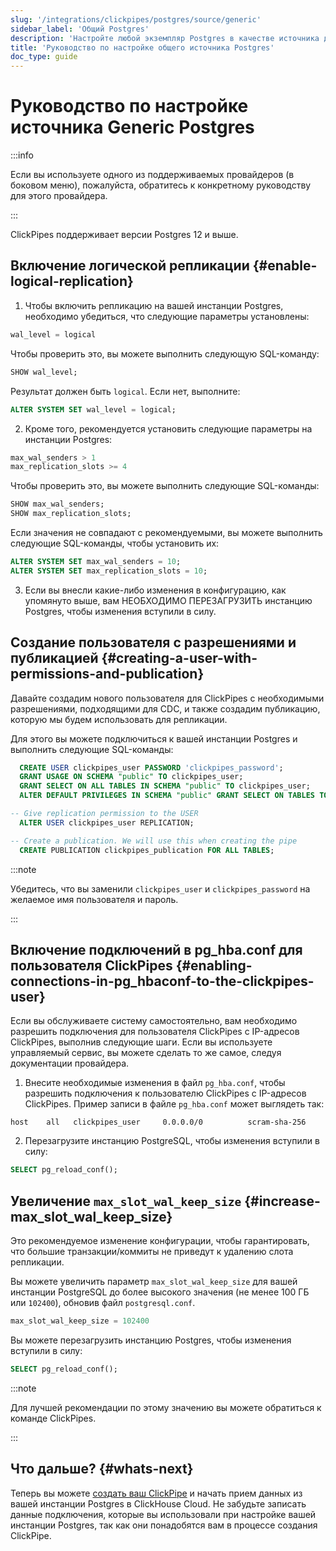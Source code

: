 ```yaml
---
slug: '/integrations/clickpipes/postgres/source/generic'
sidebar_label: 'Общий Postgres'
description: 'Настройте любой экземпляр Postgres в качестве источника для ClickPipes'
title: 'Руководство по настройке общего источника Postgres'
doc_type: guide
---
```

# Руководство по настройке источника Generic Postgres

:::info

Если вы используете одного из поддерживаемых провайдеров (в боковом меню), пожалуйста, обратитесь к конкретному руководству для этого провайдера.

:::

ClickPipes поддерживает версии Postgres 12 и выше.

## Включение логической репликации {#enable-logical-replication}

1. Чтобы включить репликацию на вашей инстанции Postgres, необходимо убедиться, что следующие параметры установлены:

```sql
wal_level = logical
```
   Чтобы проверить это, вы можете выполнить следующую SQL-команду:
```sql
SHOW wal_level;
```

   Результат должен быть `logical`. Если нет, выполните:
```sql
ALTER SYSTEM SET wal_level = logical;
```

2. Кроме того, рекомендуется установить следующие параметры на инстанции Postgres:
```sql
max_wal_senders > 1
max_replication_slots >= 4
```
   Чтобы проверить это, вы можете выполнить следующие SQL-команды:
```sql
SHOW max_wal_senders;
SHOW max_replication_slots;
```

   Если значения не совпадают с рекомендуемыми, вы можете выполнить следующие SQL-команды, чтобы установить их:
```sql
ALTER SYSTEM SET max_wal_senders = 10;
ALTER SYSTEM SET max_replication_slots = 10;
```

3. Если вы внесли какие-либо изменения в конфигурацию, как упомянуто выше, вам НЕОБХОДИМО ПЕРЕЗАГРУЗИТЬ инстанцию Postgres, чтобы изменения вступили в силу.

## Создание пользователя с разрешениями и публикацией {#creating-a-user-with-permissions-and-publication}

Давайте создадим нового пользователя для ClickPipes с необходимыми разрешениями, подходящими для CDC, и также создадим публикацию, которую мы будем использовать для репликации.

Для этого вы можете подключиться к вашей инстанции Postgres и выполнить следующие SQL-команды:
```sql
  CREATE USER clickpipes_user PASSWORD 'clickpipes_password';
  GRANT USAGE ON SCHEMA "public" TO clickpipes_user;
  GRANT SELECT ON ALL TABLES IN SCHEMA "public" TO clickpipes_user;
  ALTER DEFAULT PRIVILEGES IN SCHEMA "public" GRANT SELECT ON TABLES TO clickpipes_user;

-- Give replication permission to the USER
  ALTER USER clickpipes_user REPLICATION;

-- Create a publication. We will use this when creating the pipe
  CREATE PUBLICATION clickpipes_publication FOR ALL TABLES;
```

:::note

Убедитесь, что вы заменили `clickpipes_user` и `clickpipes_password` на желаемое имя пользователя и пароль.

:::

## Включение подключений в pg_hba.conf для пользователя ClickPipes {#enabling-connections-in-pg_hbaconf-to-the-clickpipes-user}

Если вы обслуживаете систему самостоятельно, вам необходимо разрешить подключения для пользователя ClickPipes с IP-адресов ClickPipes, выполнив следующие шаги. Если вы используете управляемый сервис, вы можете сделать то же самое, следуя документации провайдера.

1. Внесите необходимые изменения в файл `pg_hba.conf`, чтобы разрешить подключения к пользователю ClickPipes с IP-адресов ClickPipes. Пример записи в файле `pg_hba.conf` может выглядеть так:
```response
host    all   clickpipes_user     0.0.0.0/0          scram-sha-256
```

2. Перезагрузите инстанцию PostgreSQL, чтобы изменения вступили в силу:
```sql
SELECT pg_reload_conf();
```

## Увеличение `max_slot_wal_keep_size` {#increase-max_slot_wal_keep_size}

Это рекомендуемое изменение конфигурации, чтобы гарантировать, что большие транзакции/коммиты не приведут к удалению слота репликации.

Вы можете увеличить параметр `max_slot_wal_keep_size` для вашей инстанции PostgreSQL до более высокого значения (не менее 100 ГБ или `102400`), обновив файл `postgresql.conf`.

```sql
max_slot_wal_keep_size = 102400
```

Вы можете перезагрузить инстанцию Postgres, чтобы изменения вступили в силу:
```sql
SELECT pg_reload_conf();
```

:::note

Для лучшей рекомендации по этому значению вы можете обратиться к команде ClickPipes.

:::

## Что дальше? {#whats-next}

Теперь вы можете [создать ваш ClickPipe](../index.md) и начать прием данных из вашей инстанции Postgres в ClickHouse Cloud.
Не забудьте записать данные подключения, которые вы использовали при настройке вашей инстанции Postgres, так как они понадобятся вам в процессе создания ClickPipe.